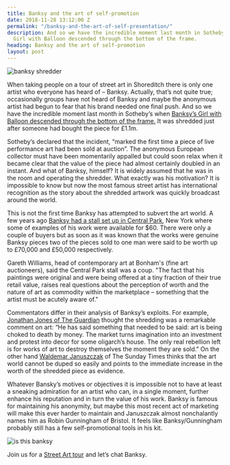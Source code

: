 ```yaml
---
title: Banksy and the art of self-promotion
date: 2018-11-28 13:12:00 Z
permalink: "/banksy-and-the-art-of-self-presentation/"
description: And so we have the incredible moment last month in Sotheby’s when Banksy’s
  Girl with Balloon descended through the bottom of the frame.
heading: Banksy and the art of self-promotion
layout: post
---
```


![banksy shredder](/uploads/banksy%20shredder-9f084b.jpg)

When taking people on a tour of street art in Shoreditch there is only one artist who everyone has heard of – Banksy.  Actually, that’s not quite true; occasionally groups have not heard of Banksy and maybe the anonymous artist had begun to fear that his brand needed one final push.  And so we have the incredible moment last month in Sotheby’s when [Banksy’s Girl with Balloon descended through the bottom of the frame.](https://www.bbc.co.uk/news/uk-england-bristol-45829853) It was shredded just after someone had bought the piece for £1.1m. 

 

Sotheby’s declared that the incident, “marked the first time a piece of live performance art had been sold at auction”.  The anonymous European collector must have been momentarily appalled but could soon relax when it became clear that the value of the piece had almost certainly doubled in an instant.  And what of Banksy, himself?  It is widely assumed that he was in the room and operating the shredder.  What exactly was his motivation?  It is impossible to know but now the most famous street artist has international recognition as the story about the shredded artwork was quickly broadcast around the world. 

 

This is not the first time Banksy has attempted to subvert the art world.  A few years ago [Banksy had a stall set up in Central Park](https://www.theguardian.com/artanddesign/2014/jun/12/banskey-prints-new-york-stall-fortune-bonhams), New York where some of examples of his work were available for $60.  There were only a couple of buyers but as soon as it was known that the works were genuine Banksy pieces two of the pieces sold to one man were said to be worth up to £70,000 and £50,000 respectively. 

 

Gareth Williams, head of contemporary art at Bonham's (fine art auctioneers), said the Central Park stall was a coup. "The fact that his paintings were original and were being offered at a tiny fraction of their true retail value, raises real questions about the perception of worth and the nature of art as commodity within the marketplace – something that the artist must be acutely aware of." 

 

Commentators differ in their analysis of Banksy’s exploits.  For example, [Jonathan Jones of The Guardian](https://www.theguardian.com/artanddesign/2018/oct/08/why-shredder-is-banksy-greatest-work) thought the shredding was a remarkable comment on art: “He has said something that needed to be said: art is being choked to death by money. The market turns imagination into an investment and protest into decor for some oligarch’s house. The only real rebellion left is for works of art to destroy themselves the moment they are sold.”  On the other hand [Waldemar Januszczak](http://www.waldemar.tv/2018/10/how-deflating-for-banksy-he-so-nearly-popped-arts-balloon/) of The Sunday Times thinks that the art world cannot be duped so easily and points to the immediate increase in the worth of the shredded piece as evidence. 

 

Whatever Bansky’s motives or objectives it is impossible not to have at least a sneaking admiration for an artist who can, in a single moment, further enhance his reputation and in turn the value of his work.  Banksy is famous for maintaining his anonymity, but maybe this most recent act of marketing will make this ever harder to maintain and Januszczak almost nonchalantly names him as Robin Gunningham of Bristol.  It feels like Banksy/Gunningham probably still has a few self-promotional tools in his kit. 

![is this banksy](/uploads/isthisbanksy%20(2).jpg)

Join us for a [Street Art tour](https://www.insider-london.co.uk/tours/street-art/) and let’s chat Banksy. 